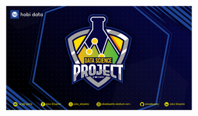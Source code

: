<img src="https://raw.githubusercontent.com/jokoeliyanto/data-science-project/main/gambar/wallpaper.png">
